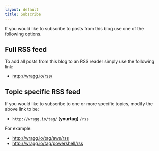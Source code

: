 ```yaml
---
layout: default
title: Subscribe
---
```


If you would like to subscribe to posts from this blog use one of the following options.

## Full RSS feed

To add all posts from this blog to an RSS reader simply use the following link: 

- http://wragg.io/rss/

## Topic specific RSS feed

If you would like to subscribe to one or more specific topics, modify the above link to be:

- `http://wragg.io/tag/` **[yourtag]** `/rss`

For example:

- http://wragg.io/tag/aws/rss
- http://wragg.io/tag/powershell/rss